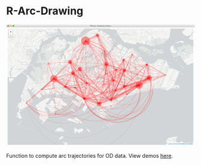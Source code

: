 # R-Arc-Drawing

![Teaser](/R-Notebook-Output.png)

Function to compute arc trajectories for OD data. View demos [here](https://www.dropbox.com/s/93u29e47stpit56/compare.nb.html?dl=0).
